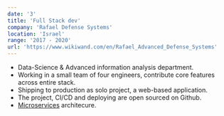 ```yaml
---
date: '3'
title: 'Full Stack dev'
company: 'Rafael Defense Systems'
location: 'Israel'
range: '2017 - 2020'
url: 'https://www.wikiwand.com/en/Rafael_Advanced_Defense_Systems'
---
```


- Data-Science & Advanced information analysis department.
- Working in a small team of four engineers, contribute core features across entire stack.
- Shipping to production as solo project, a web-based application.
- The project, CI/CD and deploying are open sourced on Github.
- [Microservices](https://www.wikiwand.com/en/Microservices) architecure.
